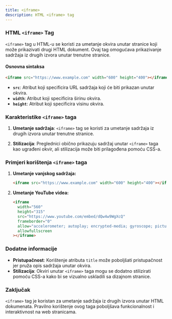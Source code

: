 ```yaml
---
title: <iframe>
description: HTML <iframe> tag
---
```


### HTML `<iframe>` Tag

`<iframe>` tag u HTML-u se koristi za umetanje okvira unutar stranice koji može prikazivati drugi HTML dokument. Ovaj tag omogućava prikazivanje sadržaja iz drugih izvora unutar trenutne stranice.

#### Osnovna sintaksa

```html
<iframe src="https://www.example.com" width="600" height="400"></iframe>
```

- **`src`**: Atribut koji specificira URL sadržaja koji će biti prikazan unutar okvira.
- **`width`**: Atribut koji specificira širinu okvira.
- **`height`**: Atribut koji specificira visinu okvira.

### Karakteristike `<iframe>` taga

1. **Umetanje sadržaja**:
   `<iframe>` tag se koristi za umetanje sadržaja iz drugih izvora unutar trenutne stranice.

2. **Stilizacija**:
   Preglednici obično prikazuju sadržaj unutar `<iframe>` taga kao ugrađeni okvir, ali stilizacija može biti prilagođena pomoću CSS-a.

### Primjeri korištenja `<iframe>` taga

1. **Umetanje vanjskog sadržaja:**

   ```html
   <iframe src="https://www.example.com" width="600" height="400"></iframe>
   ```

2. **Umetanje YouTube videa:**
   ```html
   <iframe
     width="560"
     height="315"
     src="https://www.youtube.com/embed/dQw4w9WgXcQ"
     frameborder="0"
     allow="accelerometer; autoplay; encrypted-media; gyroscope; picture-in-picture"
     allowfullscreen
   ></iframe>
   ```

### Dodatne informacije

- **Pristupačnost**: Korištenje atributa `title` može poboljšati pristupačnost jer pruža opis sadržaja unutar okvira.
- **Stilizacija**: Okviri unutar `<iframe>` taga mogu se dodatno stilizirati pomoću CSS-a kako bi se vizualno uskladili sa dizajnom stranice.

### Zaključak

`<iframe>` tag je koristan za umetanje sadržaja iz drugih izvora unutar HTML dokumenata. Pravilno korištenje ovog taga poboljšava funkcionalnost i interaktivnost na web stranicama.
